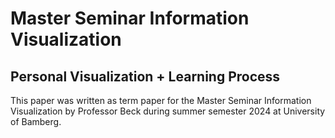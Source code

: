 # Master Seminar Information Visualization

## Personal Visualization + Learning Process

This paper was written as term paper for the Master Seminar Information Visualization by Professor Beck during summer semester 2024 at University of Bamberg.
